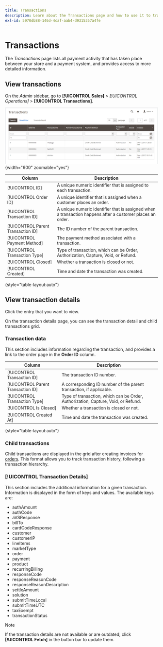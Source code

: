 ```yaml
---
title: Transactions
description: Learn about the Transactions page and how to use it to track activity between your store and a payment system.
exl-id: 5970db88-146d-4caf-aab4-d9315357a4fe
---
```

# Transactions

The _Transactions_ page lists all payment activity that has taken place between your store and a payment system, and provides access to more detailed information.

## View transactions

On the _Admin_ sidebar, go to **[!UICONTROL Sales]** > _[!UICONTROL Operations]_ > **[!UICONTROL Transactions]**.

![Transactions grid](./assets/transactions.png){width="600" zoomable="yes"}

|Column|Description|
|--- |--- |
|[!UICONTROL ID]|A unique numeric identifier that is assigned to each transaction.|
|[!UICONTROL Order ID]|A unique identifier that is assigned when a customer places an order.|
|[!UICONTROL Transaction ID]|A unique numeric identifier that is assigned when a transaction happens after a customer places an order.|
|[!UICONTROL Parent Transaction ID]|The ID number of the parent transaction.|
|[!UICONTROL Payment Method]| The payment method associated with a transaction.|
|[!UICONTROL Transaction Type]|Type of transaction, which can be Order, Authorization, Capture, Void, or Refund.|
|[!UICONTROL Closed]|Whether a transaction is closed or not.|
|[!UICONTROL Created]|Time and date the transaction was created.|

{style="table-layout:auto"}

## View transaction details

Click the entry that you want to view.

On the transaction details page, you can see the transaction detail and child transactions grid.

### Transaction data

This section includes information regarding the transaction, and provides a link to the order page in the **Order ID** column.

|Column|Description|
|--- |--- |
|[!UICONTROL Transaction ID]|The transaction ID number.|
|[!UICONTROL Parent Transaction ID]|A corresponding ID number of the parent transaction, if applicable.|
|[!UICONTROL Transaction Type]|Type of transaction, which can be Order, Authorization, Capture, Void, or Refund.|
|[!UICONTROL Is Closed]|Whether a transaction is closed or not. |
|[!UICONTROL Created At]|Time and date the transaction was created.|

{style="table-layout:auto"}

### Child transactions

Child transactions are displayed in the grid after creating invoices for [orders](orders.md). This format allows you to track transaction history, following a transaction hierarchy.

### [!UICONTROL Transaction Details]

This section includes the additional information for a given transaction. Information is displayed in the form of keys and values. The available keys are:

- authAmount
- authCode
- aVSResponse
- billTo
- cardCodeResponse
- customer
- customerIP
- lineItems
- marketType
- order
- payment
- product
- recurringBilling
- responseCode
- responseReasonCode
- responseReasonDescription
- settleAmount
- solution
- submitTimeLocal
- submitTimeUTC
- taxExempt
- transactionStatus

>[!NOTE]
>
>If the transaction details are not available or are outdated, click **[!UICONTROL Fetch]** in the button bar to update them.
